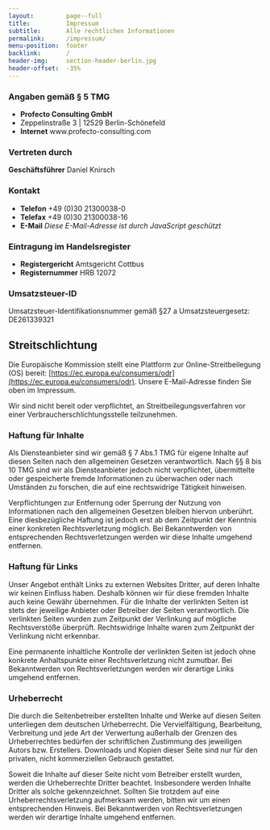 ```yaml
---
layout:         page--full
title:          Impressum
subtitle:       Alle rechtlichen Informationen
permalink:      /impressum/
menu-position:  footer
backlink:       /
header-img:     section-header-berlin.jpg
header-offset:  -35%
---
```


### Angaben gemäß § 5 TMG

<ul class="o-list-bare">
    <li><strong class="u-c-primary">Profecto Consulting GmbH</strong></li>
    <li>Zeppelinstraße 3 | 12529 Berlin-Schönefeld</li>
    <li><strong>Internet</strong> www.profecto-consulting.com</li>
</ul>

### Vertreten durch

<strong>Geschäftsführer</strong> Daniel Knirsch

### Kontakt

<ul class="o-list-bare">
    <li><strong>Telefon</strong> +49 (0)30 21300038-0</li>
    <li><strong>Telefax</strong> +49 (0)30 21300038-16</li>
    <li><strong>E-Mail</strong> <noscript data-defuscate data-name="office" data-domain="profecto-consulting.com"><em>Diese E-Mail-Adresse ist durch JavaScript geschützt</em></noscript></li>
</ul>

### Eintragung im Handelsregister

<ul class="o-list-bare">
    <li><strong>Registergericht</strong> Amtsgericht Cottbus</li>
    <li><strong>Registernummer</strong> HRB 12072</li>
</ul>

### Umsatzsteuer-ID

Umsatzsteuer-Identifikationsnummer gemäß §27 a Umsatzsteuergesetz: DE261339321

## Streitschlichtung

Die Europäische Kommission stellt eine Plattform zur Online-Streitbeilegung (OS) bereit: [https://ec.europa.eu/consumers/odr](https://ec.europa.eu/consumers/odr).
Unsere E-Mail-Adresse finden Sie oben im Impressum.

Wir sind nicht bereit oder verpflichtet, an Streitbeilegungsverfahren vor einer Verbraucherschlichtungsstelle teilzunehmen.

### Haftung für Inhalte

Als Diensteanbieter sind wir gemäß § 7 Abs.1 TMG für eigene Inhalte auf diesen Seiten nach den allgemeinen Gesetzen verantwortlich. Nach §§ 8 bis 10 TMG sind wir als Diensteanbieter jedoch nicht verpflichtet, übermittelte oder gespeicherte fremde Informationen zu überwachen oder nach Umständen zu forschen, die auf eine rechtswidrige Tätigkeit hinweisen.

Verpflichtungen zur Entfernung oder Sperrung der Nutzung von Informationen nach den allgemeinen Gesetzen bleiben hiervon unberührt. Eine diesbezügliche Haftung ist jedoch erst ab dem Zeitpunkt der Kenntnis einer konkreten Rechtsverletzung möglich. Bei Bekanntwerden von entsprechenden Rechtsverletzungen werden wir diese Inhalte umgehend entfernen.

### Haftung für Links

Unser Angebot enthält Links zu externen Websites Dritter, auf deren Inhalte wir keinen Einfluss haben. Deshalb können wir für diese fremden Inhalte auch keine Gewähr übernehmen. Für die Inhalte der verlinkten Seiten ist stets der jeweilige Anbieter oder Betreiber der Seiten verantwortlich. Die verlinkten Seiten wurden zum Zeitpunkt der Verlinkung auf mögliche Rechtsverstöße überprüft. Rechtswidrige Inhalte waren zum Zeitpunkt der Verlinkung nicht erkennbar.

Eine permanente inhaltliche Kontrolle der verlinkten Seiten ist jedoch ohne konkrete Anhaltspunkte einer Rechtsverletzung nicht zumutbar. Bei Bekanntwerden von Rechtsverletzungen werden wir derartige Links umgehend entfernen.

### Urheberrecht

Die durch die Seitenbetreiber erstellten Inhalte und Werke auf diesen Seiten unterliegen dem deutschen Urheberrecht. Die Vervielfältigung, Bearbeitung, Verbreitung und jede Art der Verwertung außerhalb der Grenzen des Urheberrechtes bedürfen der schriftlichen Zustimmung des jeweiligen Autors bzw. Erstellers. Downloads und Kopien dieser Seite sind nur für den privaten, nicht kommerziellen Gebrauch gestattet.

Soweit die Inhalte auf dieser Seite nicht vom Betreiber erstellt wurden, werden die Urheberrechte Dritter beachtet. Insbesondere werden Inhalte Dritter als solche gekennzeichnet. Sollten Sie trotzdem auf eine Urheberrechtsverletzung aufmerksam werden, bitten wir um einen entsprechenden Hinweis. Bei Bekanntwerden von Rechtsverletzungen werden wir derartige Inhalte umgehend entfernen.
